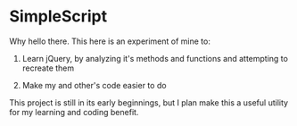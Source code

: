 # SimpleScript

Why hello there. This here is an experiment of mine to:

1. Learn jQuery, by analyzing it's methods and functions and attempting to recreate them

2. Make my and other's code easier to do

This project is still in its early beginnings, but I plan make this a useful utility for my learning and coding benefit.
